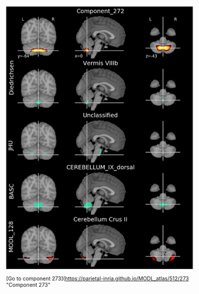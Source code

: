 


![272](preliminary/272.jpg "Component 272")

[Go to component 273](https://parietal-inria.github.io/MODL_atlas/512/273 "Component 273"